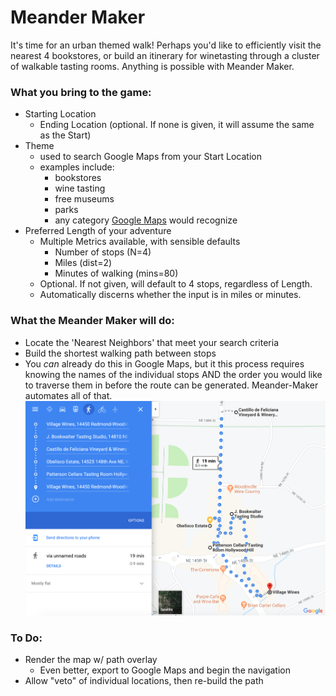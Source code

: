 # Meander Maker

It's time for an urban themed walk! Perhaps you'd like to efficiently visit the nearest 4 bookstores, or build an itinerary for winetasting through a cluster of walkable tasting rooms. Anything is possible with Meander Maker. 

### What you bring to the game:
 * Starting Location
   * Ending Location (optional. If none is given, it will assume the same as the Start)
 * Theme 
   * used to search Google Maps from your Start Location
   * examples include:
     * bookstores
     * wine tasting
     * free museums
     * parks
     * any category [Google Maps](https://maps.google.com) would recognize
 * Preferred Length of your adventure
   * Multiple Metrics available, with sensible defaults
     * Number of stops (N=4)
     * Miles (dist=2)
     * Minutes of walking (mins=80)
   * Optional. If not given, will default to 4 stops, regardless of Length.
   * Automatically discerns whether the input is in miles or minutes.
     
### What the **Meander Maker** will do:
 * Locate the 'Nearest Neighbors' that meet your search criteria
 * Build the shortest walking path between stops
 * You *can* already do this in Google Maps, but it this process requires knowing the names of the individual stops AND the order you would like to traverse them in before the route can be generated. Meander-Maker automates all of that.
![example.png](https://github.com/UpwardTrajectory/meander-maker/blob/build_mvp/example.png?raw=true)
 
### To Do:
 * Render the map w/ path overlay
   * Even better, export to Google Maps and begin the navigation
 * Allow "veto" of individual locations, then re-build the path